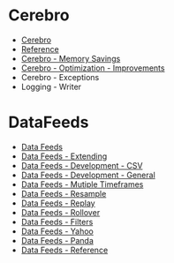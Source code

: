 # Cerebro
- [Cerebro](./Cerebro/doc/mkd01_Cerebro.md)
- [Reference](./Cerebro/doc/mkd02_Reference.md)
- [Cerebro - Memory Savings](./Cerebro/doc/mkd03_Memory_Savings.md)
- [Cerebro - Optimization - Improvements](./Cerebro/doc/mkd04_Optimization.md)
- Cerebro - Exceptions
- Logging - Writer

# DataFeeds
- [Data Feeds](./DataFeeds/doc/mkd01_DataFeeds.md)
- [Data Feeds - Extending](./DataFeeds/doc/mkd02_Extending.md)
- [Data Feeds - Development - CSV](./mkd03_Development_csv.md)
- [Data Feeds - Development - General](./mkd04_Development_General.md)
- [Data Feeds - Mutiple Timeframes](./mkd05_Multiple_Timeframes.md)
- [Data Feeds - Resample](./mkd06_Resample.md)
- [Data Feeds - Replay](./mkd07_Replay.md)
- [Data Feeds - Rollover](./mkd08_Rollover.md)
- [Data Feeds - Filters](./mkd09_Filters.md) 
- [Data Feeds - Yahoo](./mkd10_Yahoo.md)
- [Data Feeds - Panda](./mkd11_Pandas.md)
- [Data Feeds - Reference](./mkd12_Reference.md)

